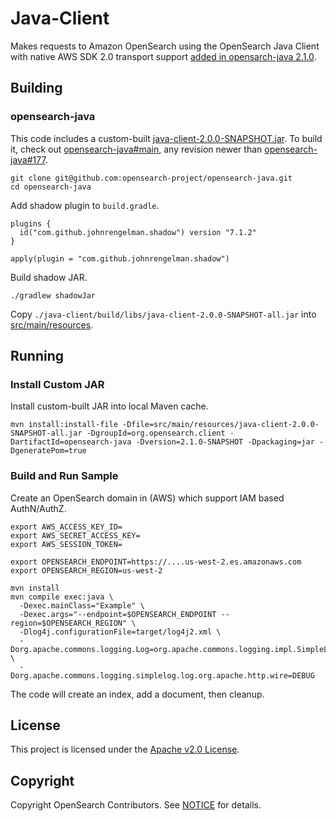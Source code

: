 # Java-Client

Makes requests to Amazon OpenSearch using the OpenSearch Java Client with native AWS SDK 2.0 transport support [added in opensarch-java 2.1.0](https://github.com/opensearch-project/opensearch-java/pull/177).

## Building

### opensearch-java

This code includes a custom-built [java-client-2.0.0-SNAPSHOT.jar](src/main/resources/java-client-2.0.0-SNAPSHOT.jar). To build it, check out [opensearch-java#main](https://github.com/opensearch-project/opensearch-java), any revision newer than [opensearch-java#177](https://github.com/opensearch-project/opensearch-java/pull/177).

```
git clone git@github.com:opensearch-project/opensearch-java.git
cd opensearch-java
```

Add shadow plugin to `build.gradle`.

```
plugins {
  id("com.github.johnrengelman.shadow") version "7.1.2"
}
```

```
apply(plugin = "com.github.johnrengelman.shadow")
```

Build shadow JAR.

```
./gradlew shadowJar
```

Copy `./java-client/build/libs/java-client-2.0.0-SNAPSHOT-all.jar` into [src/main/resources](src/main/resources).

## Running

### Install Custom JAR

Install custom-built JAR into local Maven cache.

```
mvn install:install-file -Dfile=src/main/resources/java-client-2.0.0-SNAPSHOT-all.jar -DgroupId=org.opensearch.client -DartifactId=opensearch-java -Dversion=2.1.0-SNAPSHOT -Dpackaging=jar -DgeneratePom=true
```

### Build and Run Sample

Create an OpenSearch domain in (AWS) which support IAM based AuthN/AuthZ.

```
export AWS_ACCESS_KEY_ID=
export AWS_SECRET_ACCESS_KEY=
export AWS_SESSION_TOKEN=

export OPENSEARCH_ENDPOINT=https://....us-west-2.es.amazonaws.com
export OPENSEARCH_REGION=us-west-2

mvn install
mvn compile exec:java \
  -Dexec.mainClass="Example" \
  -Dexec.args="--endpoint=$OPENSEARCH_ENDPOINT --region=$OPENSEARCH_REGION" \
  -Dlog4j.configurationFile=target/log4j2.xml \
  -Dorg.apache.commons.logging.Log=org.apache.commons.logging.impl.SimpleLog \
  -Dorg.apache.commons.logging.simplelog.log.org.apache.http.wire=DEBUG
```

The code will create an index, add a document, then cleanup.

## License 

This project is licensed under the [Apache v2.0 License](LICENSE.txt).

## Copyright

Copyright OpenSearch Contributors. See [NOTICE](NOTICE.txt) for details.
